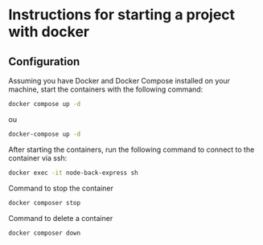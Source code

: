 # Instructions for starting a project with docker

## Configuration

Assuming you have Docker and Docker Compose installed on your machine, start the containers with the following command:

```bash
docker compose up -d
```

ou

```bash
docker-compose up -d
```

After starting the containers, run the following command to connect to the container via ssh:

```bash
docker exec -it node-back-express sh
```

Command to stop the container
```bash
docker composer stop
```

Command to delete a container
```bash
docker composer down
```
